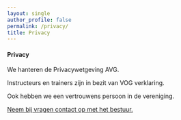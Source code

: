 ```yaml
---
layout: single
author_profile: false
permalink: /privacy/
title: Privacy
---
```


#### Privacy  

We hanteren de Privacywetgeving AVG.

Instructeurs en trainers zijn in bezit van VOG verklaring.

Ook hebben we een vertrouwens persoon in de vereniging.

[Neem bij vragen contact op met het bestuur.](/contact/)

